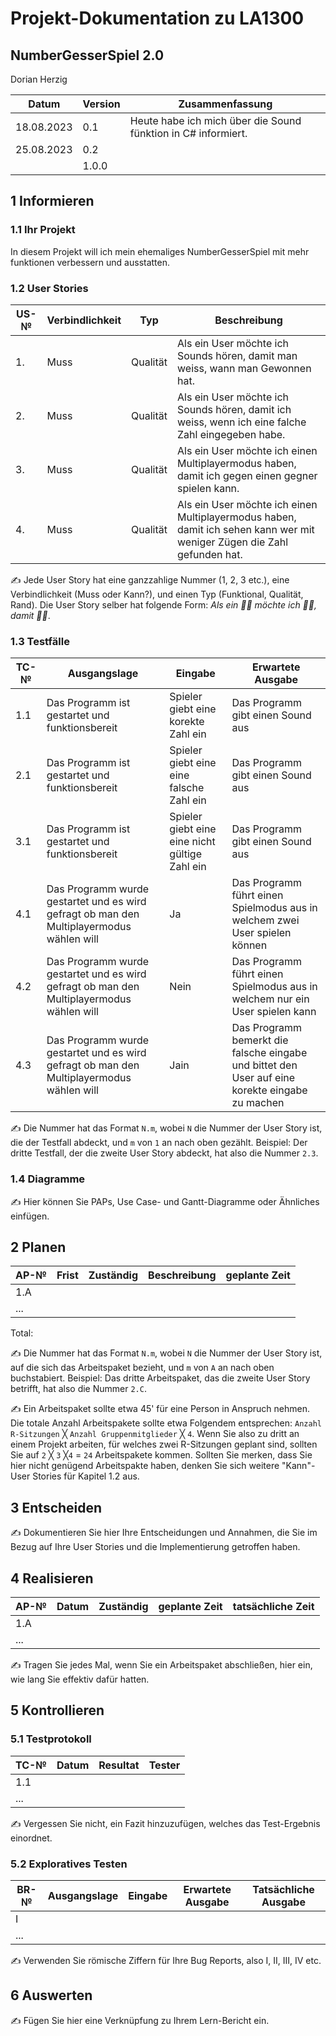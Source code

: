 # Projekt-Dokumentation zu LA1300

## NumberGesserSpiel 2.0 

Dorian Herzig

| Datum | Version | Zusammenfassung                                              |
| ----- | ------- | ------------------------------------------------------------ |
|18.08.2023| 0.1 | Heute habe ich mich über die Sound fünktion in C# informiert. |
|25.08.2023| 0.2 |                                                               |
|       | 1.0.0   |                                                              |

## 1 Informieren

### 1.1 Ihr Projekt

In diesem Projekt will ich mein ehemaliges NumberGesserSpiel mit mehr funktionen verbessern und ausstatten. 

### 1.2 User Stories

| US-№ | Verbindlichkeit | Typ  | Beschreibung                       |
| ---- | --------------- | ---- | ---------------------------------- |
| 1.   | Muss | Qualität | Als ein User möchte ich Sounds hören, damit man weiss, wann man Gewonnen hat. |
| 2.   | Muss | Qualität | Als ein User möchte ich Sounds hören, damit ich weiss, wenn ich eine falche Zahl eingegeben habe. |
| 3.   | Muss | Qualität | Als ein User möchte ich einen Multiplayermodus haben, damit ich gegen einen gegner spielen kann. |
| 4.   | Muss | Qualität | Als ein User möchte ich einen Multiplayermodus haben, damit ich sehen kann wer mit weniger Zügen die Zahl gefunden hat. |

✍️ Jede User Story hat eine ganzzahlige Nummer (1, 2, 3 etc.), eine Verbindlichkeit (Muss oder Kann?), und einen Typ (Funktional, Qualität, Rand). Die User Story selber hat folgende Form: *Als ein 🤷‍♂️ möchte ich 🤷‍♂️, damit 🤷‍♂️*.

### 1.3 Testfälle

| TC-№ | Ausgangslage | Eingabe | Erwartete Ausgabe |
| ---- | ------------ | ------- | ----------------- |
| 1.1  | Das Programm ist gestartet und funktionsbereit | Spieler giebt eine korekte Zahl ein | Das Programm gibt einen Sound aus |
| 2.1  | Das Programm ist gestartet und funktionsbereit | Spieler giebt eine eine falsche Zahl ein | Das Programm gibt einen Sound aus |
| 3.1  | Das Programm ist gestartet und funktionsbereit | Spieler giebt eine eine nicht gültige Zahl ein | Das Programm gibt einen Sound aus |
| 4.1  | Das Programm wurde gestartet und es wird gefragt ob man den Multiplayermodus wählen will| Ja | Das Programm führt einen Spielmodus aus in welchem zwei User spielen können |
| 4.2  | Das Programm wurde gestartet und es wird gefragt ob man den Multiplayermodus wählen will | Nein | Das Programm führt einen Spielmodus aus in welchem nur ein User spielen kann|
| 4.3  | Das Programm wurde gestartet und es wird gefragt ob man den Multiplayermodus wählen will | Jain | Das Programm bemerkt die falsche eingabe und bittet den User auf eine korekte eingabe zu machen|

✍️ Die Nummer hat das Format `N.m`, wobei `N` die Nummer der User Story ist, die der Testfall abdeckt, und `m` von `1` an nach oben gezählt. Beispiel: Der dritte Testfall, der die zweite User Story abdeckt, hat also die Nummer `2.3`.

### 1.4 Diagramme

✍️ Hier können Sie PAPs, Use Case- und Gantt-Diagramme oder Ähnliches einfügen.

## 2 Planen

| AP-№ | Frist | Zuständig | Beschreibung | geplante Zeit |
| ---- | ----- | --------- | ------------ | ------------- |
| 1.A  |       |           |              |               |
| ...  |       |           |              |               |

Total: 

✍️ Die Nummer hat das Format `N.m`, wobei `N` die Nummer der User Story ist, auf die sich das Arbeitspaket bezieht, und `m` von `A` an nach oben buchstabiert. Beispiel: Das dritte Arbeitspaket, das die zweite User Story betrifft, hat also die Nummer `2.C`.

✍️ Ein Arbeitspaket sollte etwa 45' für eine Person in Anspruch nehmen. Die totale Anzahl Arbeitspakete sollte etwa Folgendem entsprechen: `Anzahl R-Sitzungen` ╳ `Anzahl Gruppenmitglieder` ╳ `4`. Wenn Sie also zu dritt an einem Projekt arbeiten, für welches zwei R-Sitzungen geplant sind, sollten Sie auf `2` ╳ `3` ╳`4` = `24` Arbeitspakete kommen. Sollten Sie merken, dass Sie hier nicht genügend Arbeitspakte haben, denken Sie sich weitere "Kann"-User Stories für Kapitel 1.2 aus.

## 3 Entscheiden

✍️ Dokumentieren Sie hier Ihre Entscheidungen und Annahmen, die Sie im Bezug auf Ihre User Stories und die Implementierung getroffen haben.

## 4 Realisieren

| AP-№ | Datum | Zuständig | geplante Zeit | tatsächliche Zeit |
| ---- | ----- | --------- | ------------- | ----------------- |
| 1.A  |       |           |               |                   |
| ...  |       |           |               |                   |

✍️ Tragen Sie jedes Mal, wenn Sie ein Arbeitspaket abschließen, hier ein, wie lang Sie effektiv dafür hatten.

## 5 Kontrollieren

### 5.1 Testprotokoll

| TC-№ | Datum | Resultat | Tester |
| ---- | ----- | -------- | ------ |
| 1.1  |       |          |        |
| ...  |       |          |        |

✍️ Vergessen Sie nicht, ein Fazit hinzuzufügen, welches das Test-Ergebnis einordnet.

### 5.2 Exploratives Testen

| BR-№ | Ausgangslage | Eingabe | Erwartete Ausgabe | Tatsächliche Ausgabe |
| ---- | ------------ | ------- | ----------------- | -------------------- |
| I    |              |         |                   |                      |
| ...  |              |         |                   |                      |

✍️ Verwenden Sie römische Ziffern für Ihre Bug Reports, also I, II, III, IV etc.

## 6 Auswerten

✍️ Fügen Sie hier eine Verknüpfung zu Ihrem Lern-Bericht ein.
